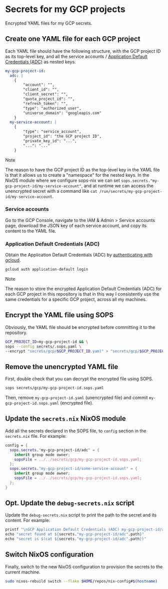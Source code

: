 # Secrets for my GCP projects

Encrypted YAML files for my GCP secrets.

## Create one YAML file for each GCP project

Each YAML file should have the following structure, with the GCP project ID as its top-level key, and all the service accounts / [Application Default Credentials (ADC)](https://cloud.google.com/docs/authentication/provide-credentials-adc) as nested keys.

```yaml
my-gcp-project-id:
  adc: |
    {
        "account": "",
        "client_id": "",
        "client_secret": "",
        "quota_project_id": "",
        "refresh_token": "",
        "type": "authorized_user",
        "universe_domain": "googleapis.com"
    }
  my-service-account: |
    {
        "type": "service_account",
        "project_id": "the GCP project ID",
        "private_key_id": "...",
        "...": "..."
    }
```

> [!NOTE]
> The reason to have the GCP project ID as the top-level key in the YAML file is that it allows us to create a "namespace" for the nested keys. In the NixOS module where we configure sops-nix we can set `sops.secrets."my-gcp-project-id/my-service-account"`, and at runtime we can access the unencrypted secret with a command like `cat /run/secrets/my-gcp-project-id/my-service-account`.

### Service accounts

Go to the GCP Console, navigate to the IAM & Admin > Service accounts page, download the JSON key of each service account, and copy its content to the YAML file.

### Application Default Credentials (ADC)

Obtain the Application Default Credentials (ADC) by [authenticating with gcloud](https://googleapis.dev/python/google-api-core/latest/auth.html).

```sh
gcloud auth application-default login
```

> [!NOTE]
> The reason to store the encrypted Application Default Credentials (ADC) for each GCP project in this repository is that in this way I consistently use the same credentials for a specific GCP project, across all my machines.

## Encrypt the YAML file using SOPS

Obviously, the YAML file should be encrypted before committing it to the repository.

```sh
GCP_PROJECT_ID=my-gcp-project-id && \
sops --config secrets/.sops.yaml \
--encrypt "secrets/gcp/$GCP_PROJECT_ID.yaml" > "secrets/gcp/$GCP_PROJECT_ID.sops.yaml"
```

## Remove the unencrypted YAML file

First, double check that you can decrypt the encrypted file using SOPS.

```sh
sops secrets/gcp/my-gcp-project-id.sops.yaml
```

Then, remove `my-gcp-project-id.yaml` (unencrypted file) and commit `my-gcp-project-id.sops.yaml` (encrypted file).

## Update the `secrets.nix` NixOS module

Add all the secrets declared in the SOPS file, to `config` section in the `secrets.nix` file. For example:

```nix
config = {
  sops.secrets."my-gcp-project-id/adc" = {
    inherit group mode owner;
    sopsFile = ../../secrets/gcp/my-gcp-project-id.sops.yaml;
  };
  sops.secrets."my-gcp-project-id/some-service-account" = {
    inherit group mode owner;
    sopsFile = ../../secrets/gcp/my-gcp-project-id.sops.yaml;
  };
}
```

## Opt. Update the `debug-secrets.nix` script

Update the `debug-secrets.nix` script to print the path to the secret and its content. For example:

```nix
printf "\nGCP Application Default Credentials (ADC) my-gcp-project-id/adc\n"
echo "secret found at ${secrets."my-gcp-project-id/adc".path}"
echo "secret is $(cat ${secrets."my-gcp-project-id/adc".path})"
```

## Switch NixOS configuration

Finally, switch to the new NixOS configuration to provision the secrets to the current machine.

```sh
sudo nixos-rebuild switch --flake $HOME/repos/nix-config#$(hostname)
```
